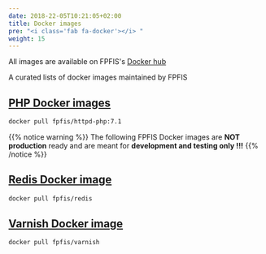 ```yaml
---
date: 2018-22-05T10:21:05+02:00
title: Docker images
pre: "<i class='fab fa-docker'></i> "
weight: 15
---
```


All images are available on FPFIS's [Docker hub](http://hub.docker.com/u/fpfis/)

A curated lists of docker images maintained by FPFIS


## [PHP Docker images](/docker-images/php)

```sh
docker pull fpfis/httpd-php:7.1
```

{{% notice warning %}}
The following FPFIS Docker images are **NOT production** ready and are meant for **development and testing only !!!**
{{% /notice %}}


## [Redis Docker image](/docker-images/redis)

```sh
docker pull fpfis/redis
```

## [Varnish Docker image](/docker-images/varnish)

```sh
docker pull fpfis/varnish
```

